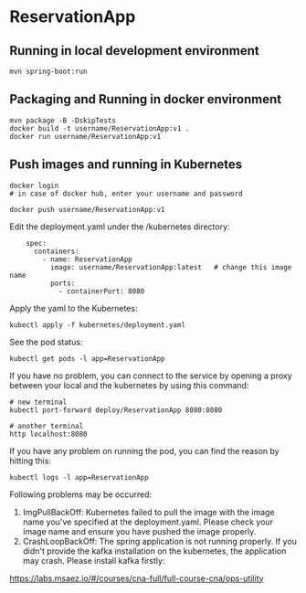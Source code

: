# ReservationApp

## Running in local development environment

```
mvn spring-boot:run
```

## Packaging and Running in docker environment

```
mvn package -B -DskipTests
docker build -t username/ReservationApp:v1 .
docker run username/ReservationApp:v1
```

## Push images and running in Kubernetes

```
docker login 
# in case of docker hub, enter your username and password

docker push username/ReservationApp:v1
```

Edit the deployment.yaml under the /kubernetes directory:
```
    spec:
      containers:
        - name: ReservationApp
          image: username/ReservationApp:latest   # change this image name
          ports:
            - containerPort: 8080

```

Apply the yaml to the Kubernetes:
```
kubectl apply -f kubernetes/deployment.yaml
```

See the pod status:
```
kubectl get pods -l app=ReservationApp
```

If you have no problem, you can connect to the service by opening a proxy between your local and the kubernetes by using this command:
```
# new terminal
kubectl port-forward deploy/ReservationApp 8080:8080

# another terminal
http localhost:8080
```

If you have any problem on running the pod, you can find the reason by hitting this:
```
kubectl logs -l app=ReservationApp
```

Following problems may be occurred:

1. ImgPullBackOff:  Kubernetes failed to pull the image with the image name you've specified at the deployment.yaml. Please check your image name and ensure you have pushed the image properly.
1. CrashLoopBackOff: The spring application is not running properly. If you didn't provide the kafka installation on the kubernetes, the application may crash. Please install kafka firstly:

https://labs.msaez.io/#/courses/cna-full/full-course-cna/ops-utility


